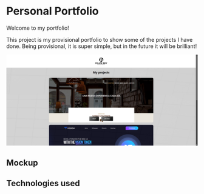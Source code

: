 # Personal Portfolio

Welcome to my portfolio! 

This project is my provisional portfolio to show some of the projects I have done. Being provisional, it is super simple, but in the future it will be brilliant!

![Screenshoot of the project](https://github.com/felipereyr/portfolioS/blob/master/FR%20portfolio.png)


## Mockup
## Technologies used
